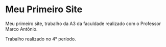 # Meu Primeiro Site

Meu primeiro site, trabalho da A3 da faculdade realizado com o Professor Marco Antônio.

Trabalho realizado no 4° período. 
